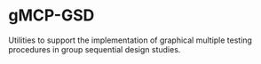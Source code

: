 # gMCP-GSD
Utilities to support the implementation of graphical multiple testing procedures in group sequential design studies.

